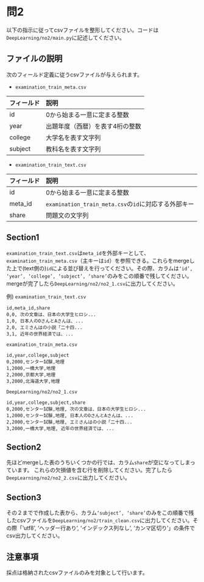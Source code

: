 # 問2

以下の指示に従ってcsvファイルを整形してください。コードは`DeepLearning/no2/main.py`に記述してください。

## ファイルの説明
次のフィールド定義に従うcsvファイルが与えられます。
* `examination_train_meta.csv`

|  フィールド  |  説明  |
|:---------|:-------|
|     id      |0から始まる一意に定まる整数|
|    year      |出題年度（西暦）を表す4桁の整数|
|   college    |大学名を表す文字列|
|   subject    |教科名を表す文字列|

* `examination_train_text.csv`

|  フィールド  |  説明  |
|:-------------|:-------|
|     id      |0から始まる一意に定まる整数|
|    meta_id  |`examination_train_meta.csv`の`id`に対応する外部キー|
|   share   |問題文の文字列|

## Section1
`examination_train_text.csv`は`meta_id`を外部キーとして、`examination_train_meta.csv`（主キーは`id`）を参照できる。これらをmergeした上で(text側の)`id`による並び替えを行ってください。その際、カラムは`‘id’, ‘year’, ‘college’, ‘subject’, ‘share’`のみをこの順番で残してください。mergeが完了したら`DeepLearning/no2/no2_1.csv`に出力してください。

例)
`examination_train_text.csv`
```
id,meta_id,share
0,0, 次の文章は、日本の大学生ヒロシ...
1,0, 日本人のOさんとAさんは、...
2,0, エミさんはの小説「二十四...
3,1, 近年の世界経済では、...
```
`examination_train_meta.csv`
```
id,year,college,subject
0,2000,センター試験,地理
1,2000,一橋大学,地理
2,2000,京都大学,地理
3,2000,北海道大学,地理
```
`DeepLearning/no2/no2_1.csv`
```
id,year,college,subject,share
0,2000,センター試験,地理, 次の文章は、日本の大学生ヒロシ...
1,2000,センター試験,地理, 日本人のOさんとAさんは、...
2,2000,センター試験,地理, エミさんはの小説「二十四...
3,2000,一橋大学,地理, 近年の世界経済では、...
```

## Section2
先ほどmergeした表のうちいくつかの行では、カラム`share`が空になってしまっています。
これらの欠損値を含む行を削除してください。完了したら`DeepLearning/no2/no2_2.csv`に出力してください。

## Section3
その２までで作成した表から、カラム`‘subject’, ‘share’`のみをこの順番で残したcsvファイルを`DeepLearning/no2/train_clean.csv`に出力してください。その際「‘utf8’, ‘ヘッダー行あり‘, ‘インデックス列なし‘, ‘カンマ区切り’」の条件でcsv出力してください。

## 注意事項
採点は格納されたcsvファイルのみを対象として行います。
